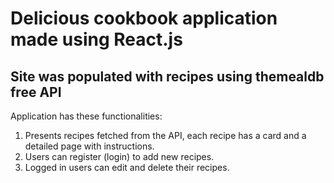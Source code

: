 # Delicious cookbook application made using React.js

## Site was populated with recipes using themealdb free API 

Application has these functionalities:
1. Presents recipes fetched from the API, each recipe has a card and a detailed page with instructions.
2. Users can register (login) to add new recipes.
3. Logged in users can edit and delete their recipes.

